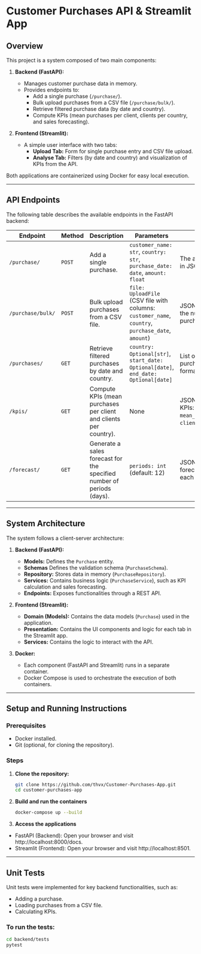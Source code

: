 # Customer Purchases API & Streamlit App

## Overview

This project is a system composed of two main components:

1. **Backend (FastAPI):**
   - Manages customer purchase data in memory.
   - Provides endpoints to:
     - Add a single purchase (`/purchase/`).
     - Bulk upload purchases from a CSV file (`/purchase/bulk/`).
     - Retrieve filtered purchase data (by date and country).
     - Compute KPIs (mean purchases per client, clients per country, and sales forecasting).

2. **Frontend (Streamlit):**
   - A simple user interface with two tabs:
     - **Upload Tab:** Form for single purchase entry and CSV file upload.
     - **Analyse Tab:** Filters (by date and country) and visualization of KPIs from the API.

Both applications are containerized using Docker for easy local execution.

---

## API Endpoints

The following table describes the available endpoints in the FastAPI backend:

| **Endpoint**            | **Method** | **Description**                                                                 | **Parameters**                                                                                   | **Response**                                                                 |
|-------------------------|------------|---------------------------------------------------------------------------------|--------------------------------------------------------------------------------------------------|------------------------------------------------------------------------------|
| `/purchase/`            | `POST`     | Add a single purchase.                                                          | `customer_name: str`, `country: str`, `purchase_date: date`, `amount: float`                    | The added purchase in JSON format.                                           |
| `/purchase/bulk/`       | `POST`     | Bulk upload purchases from a CSV file.                                          | `file: UploadFile` (CSV file with columns: `customer_name`, `country`, `purchase_date`, `amount`)| JSON response with the number of purchases added.                            |
| `/purchases/`           | `GET`      | Retrieve filtered purchases by date and country.                                | `country: Optional[str]`, `start_date: Optional[date]`, `end_date: Optional[date]`               | List of filtered purchases in JSON format.                                   |
| `/kpis/`                | `GET`      | Compute KPIs (mean purchases per client and clients per country).               | None                                                                                            | JSON response with KPIs: `mean_per_client` and `clients_per_country`.        |
| `/forecast/`            | `GET`      | Generate a sales forecast for the specified number of periods (days).           | `periods: int` (default: 12)                                                                    | JSON response with forecasted sales for each date.                           |

---

## System Architecture

The system follows a client-server architecture:

1. **Backend (FastAPI):**
   - **Models:** Defines the `Purchase` entity.
   - **Schemas** Defines the validation schema (`PurchaseSchema`).
   - **Repository:** Stores data in memory (`PurchaseRepository`).
   - **Services:** Contains business logic (`PurchaseService`), such as KPI calculation and sales forecasting.
   - **Endpoints:** Exposes functionalities through a REST API.

2. **Frontend (Streamlit):**
   - **Domain (Models):** Contains the data models (`Purchase`) used in the application.
   - **Presentation:** Contains the UI components and logic for each tab in the Streamlit app.
   - **Services:** Contains the logic to interact with the API.

3. **Docker:**
   - Each component (FastAPI and Streamlit) runs in a separate container.
   - Docker Compose is used to orchestrate the execution of both containers.

---

## Setup and Running Instructions

### Prerequisites

- Docker installed.
- Git (optional, for cloning the repository).

### Steps

1. **Clone the repository:**
   ```bash
   git clone https://github.com/thvx/Customer-Purchases-App.git
   cd customer-purchases-app

2. **Build and run the containers**
   ```bash
   docker-compose up --build

3. **Access the applications**
- FastAPI (Backend): Open your browser and visit http://localhost:8000/docs.
- Streamlit (Frontend): Open your browser and visit http://localhost:8501.

---

## Unit Tests
Unit tests were implemented for key backend functionalities, such as:
- Adding a purchase.
- Loading purchases from a CSV file.
- Calculating KPIs.

### To run the tests:
```bash
cd backend/tests
pytest
